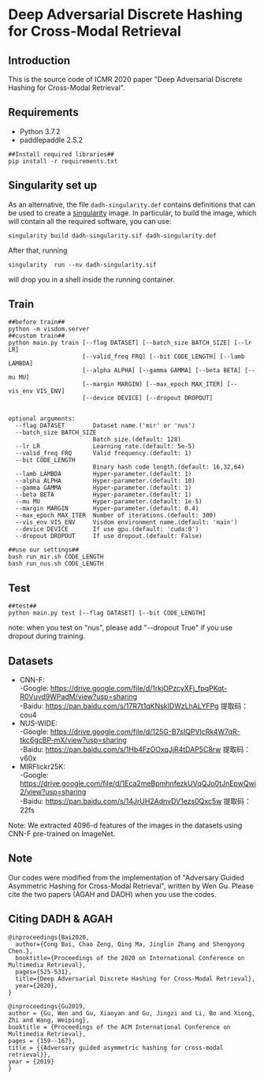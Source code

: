 # Deep Adversarial Discrete Hashing for Cross-Modal Retrieval

## Introduction

This is the source code of ICMR 2020 paper "Deep Adversarial Discrete Hashing for Cross-Modal Retrieval".

## Requirements

- Python 3.7.2
- paddlepaddle 2.5.2
```shell
##Install required libraries##
pip install -r requirements.txt
```
## Singularity set up

As an alternative, the file `dadh-singularity.def` contains definitions that can be used to create a [singularity](https://sylabs.io/docs/) image.
In particular, to build the image, which will contain all the required software, you can use:

    singularity build dadh-singularity.sif dadh-singularity.def
    
After that, running

    singularity  run --nv dadh-singularity.sif
    
will drop you in a shell inside the running container.

##  Train

```shell
##before train##
python -m visdom.server
##custom train##
python main.py train [--flag DATASET] [--batch_size BATCH_SIZE] [--lr LR]
                     [--valid_freq FRQ] [--bit CODE_LENGTH] [--lamb LAMBDA]
                     [--alpha ALPHA] [--gamma GAMMA] [--beta BETA] [--mu MU]
                     [--margin MARGIN] [--max_epoch MAX_ITER] [--vis_env VIS_ENV]
                     [--device DEVICE] [--dropout DROPOUT]


optional arguments:
  --flag DATASET        Dataset name.('mir' or 'nus')
  --batch_size BATCH_SIZE
                        Batch size.(default: 128)
  --lr LR               Learning rate.(default: 5e-5)
  --valid_freq FRQ      Valid frequency.(default: 1)
  --bit CODE_LENGTH
                        Binary hash code length.(default: 16,32,64)
  --lamb LAMBDA         Hyper-parameter.(default: 1)
  --alpha ALPHA         Hyper-parameter.(default: 10)
  --gamma GAMMA         Hyper-parameter.(default: 1)
  --beta BETA           Hyper-parameter.(default: 1)
  --mu MU               Hyper-parameter.(default: 1e-5)
  --margin MARGIN       Hyper-parameter.(default: 0.4)
  --max_epoch MAX_ITER  Number of iterations.(default: 300)
  --vis_env VIS_ENV     Visdom environment name.(default: 'main')
  --device DEVICE       If use gpu.(default: 'cuda:0')
  --dropout DROPOUT     If use dropout.(default: False)
  
##use our settings##
bash run_mir.sh CODE_LENGTH
bash run_nus.sh CODE_LENGTH
```

## Test

```shell
##test##
python main.py test [--flag DATASET] [--bit CODE_LENGTH]
```
note: when you test on "nus", please add "--dropout True" if you use dropout during training.
## Datasets
- CNN-F: <br>
         -Google: https://drive.google.com/file/d/1rkjOPzcyXFj_fpqPKqt-R0Vuvd9WPadM/view?usp=sharing <br>
         -Baidu: https://pan.baidu.com/s/17R7t1qKNskIDWzLhALYFPg 提取码：cou4 
- NUS-WIDE: <br>
           -Google: https://drive.google.com/file/d/125G-B7sIQPVIcRk4W7qR-tkc6gcBP-mX/view?usp=sharing <br>
           -Baidu: https://pan.baidu.com/s/1Hb4FzOOxqJjR4tDAP5C8rw 提取码：v60x 
- MIRFlickr25K: <br>
           -Google: https://drive.google.com/file/d/1Eca2meBpmhnfezkUVqQJo0tJnEpwQwi2/view?usp=sharing <br>
           -Baidu: https://pan.baidu.com/s/14JrUH2AdnvDV1ezs0Qxc5w 提取码：22fs 

Note: We extracted 4096-d features of the images in the datasets using CNN-F pre-trained on ImageNet.

## Note

Our codes were modified from the implementation of "Adversary Guided Asymmetric Hashing for Cross-Modal Retrieval", written by Wen Gu. Please cite the  two papers (AGAH and DADH) when you use the codes.

## Citing DADH & AGAH

```
@inproceedings{Bai2020,
  author={Cong Bai, Chao Zeng, Qing Ma, Jinglin Zhang and Shengyong Chen.},
  booktitle={Proceedings of the 2020 on International Conference on Multimedia Retrieval},
  pages={525-531},
  title={Deep Adversarial Discrete Hashing for Cross-Modal Retrieval},
  year={2020},
}
```
```
@inproceedings{Gu2019,
author = {Gu, Wen and Gu, Xiaoyan and Gu, Jingzi and Li, Bo and Xiong, Zhi and Wang, Weiping},
booktitle = {Proceedings of the ACM International Conference on Multimedia Retrieval},
pages = {159--167},
title = {{Adversary guided asymmetric hashing for cross-modal retrieval}},
year = {2019}
}
```

